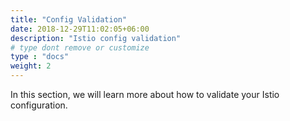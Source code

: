 ```yaml
---
title: "Config Validation"
date: 2018-12-29T11:02:05+06:00
description: "Istio config validation"
# type dont remove or customize
type : "docs"
weight: 2
---
```


In this section, we will learn more about how to validate your Istio configuration.